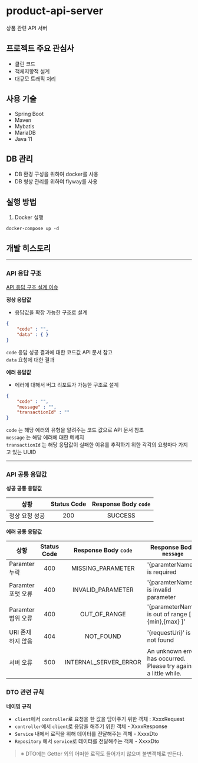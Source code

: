 # product-api-server
상품 관련 API 서버


## 프로젝트 주요 관심사

- 클린 코드
- 객체지향적 설계
- 대규모 트래픽 처리



## 사용 기술

- Spring Boot
- Maven
- Mybatis
- MariaDB
- Java 11

## DB 관리
- DB 환경 구성을 위하여 docker를 사용
- DB 형상 관리를 위하여 flyway를 사용


## 실행 방법
1. Docker 실행 
```shell
docker-compose up -d
```



## 개발 히스토리

---
### API 응답 구조
[API 응답 구조 설계 이슈](https://github.com/suhani93/product-api/issues/1)

**정상 응답값**
- 응답값을 확장 가능한 구조로 설계
```json
{
	"code" : "",
	"data" : { }
}
```
`code` 응답 성공 결과에 대한 코드값 API 문서 참고  
`data` 요청에 대한 결과

**에러 응답값**
- 에러에 대해서 버그 리포트가 가능한 구조로 설계
```json
{
	"code" : "",
	"message" : "",
	"transactionId" : ""
}
```
`code` 는 해당 에러의 유형을 알려주는 코드 값으로 API 문서 참조  
`message` 는 해당 에러에 대한 메세지  
`transactionId` 는 해당 응답값이 실패한 이유를 추적하기 위한 각각의 요청마다 가지고 있는 UUID  

---

### API 공통 응답값

**성공 공통 응답값**

|상황|Status Code|Response Body `code`|
|---|:---:|:---:|
|정상 요청 성공|200|SUCCESS|

**에러 공통 응답값**

|상황|Status Code|Response Body `code`|Response Body `message`|
|---|:---:|:---:|---|
|Paramter 누락|400|MISSING_PARAMETER|'{paramterName}' is required |
|Paramter 포맷 오류|400|INVALID_PARAMETER|'{paramterName}' is invalid parameter|
|Paramter 범위 오류|400|OUT_OF_RANGE|'{parameterName} is out of range \[ {min},{max} \]'|
|URI 존재하지 않음 |404|NOT_FOUND|'{requestUri}' is not found|
|서버 오류|500|INTERNAL_SERVER_ERROR|An unknown error has occurred. Please try again in a little while.|


### DTO 관련 규칙

**네이밍 규칙**
- `client`에서 `controller`로 요청을 한 값을 담아주기 위한 객체 : XxxxRequest
- `controller`에서 `client`로 응답을 해주기 위한 객체 - XxxxResponse
- `Service` 내에서 로직을 위해 데이터를 전달해주는 객체 - XxxxDto
- `Repository` 에서 `service`로 데이터를 전달해주는 객체 - XxxxDto  

> ※ DTO에는 Getter 외의 어떠한 로직도 들어가지 않으며 불변객체로 만든다.  






